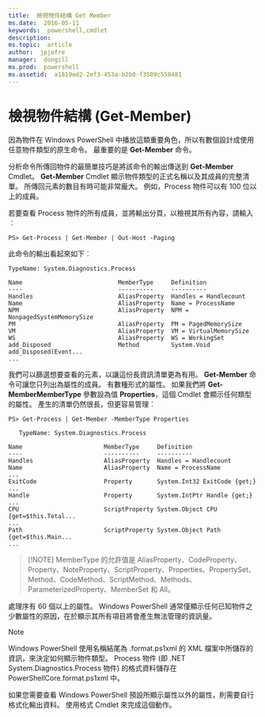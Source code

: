 ```yaml
---
title:  檢視物件結構 Get Member 
ms.date:  2016-05-11
keywords:  powershell,cmdlet
description:  
ms.topic:  article
author:  jpjofre
manager:  dongill
ms.prod:  powershell
ms.assetid:  a1819ed2-2ef3-453a-b2b0-f3589c550481
---
```


# 檢視物件結構 (Get-Member)
因為物件在 Windows PowerShell 中播放這類重要角色，所以有數個設計成使用任意物件類型的原生命令。 最重要的是 **Get-Member** 命令。

分析命令所傳回物件的最簡單技巧是將該命令的輸出傳送到 **Get-Member** Cmdlet。 **Get-Member** Cmdlet 顯示物件類型的正式名稱以及其成員的完整清單。 所傳回元素的數目有時可能非常龐大。 例如，Process 物件可以有 100 位以上的成員。

若要查看 Process 物件的所有成員，並將輸出分頁，以檢視其所有內容，請輸入︰

```
PS> Get-Process | Get-Member | Out-Host -Paging
```

此命令的輸出看起來如下︰

```
TypeName: System.Diagnostics.Process

Name                           MemberType     Definition
----                           ----------     ----------
Handles                        AliasProperty  Handles = Handlecount
Name                           AliasProperty  Name = ProcessName
NPM                            AliasProperty  NPM = NonpagedSystemMemorySize
PM                             AliasProperty  PM = PagedMemorySize
VM                             AliasProperty  VM = VirtualMemorySize
WS                             AliasProperty  WS = WorkingSet
add_Disposed                   Method         System.Void add_Disposed(Event...
...
```

我們可以篩選想要查看的元素，以讓這份長資訊清單更為有用。 **Get-Member** 命令可讓您只列出為屬性的成員。 有數種形式的屬性。 如果我們將 **Get-MemberMemberType** 參數設為值 **Properties**，這個 Cmdlet 會顯示任何類型的屬性。 產生的清單仍然很長，但更容易管理︰

```
PS> Get-Process | Get-Member -MemberType Properties

   TypeName: System.Diagnostics.Process

Name                       MemberType     Definition
----                       ----------     ----------
Handles                    AliasProperty  Handles = Handlecount
Name                       AliasProperty  Name = ProcessName
...
ExitCode                   Property       System.Int32 ExitCode {get;}
...
Handle                     Property       System.IntPtr Handle {get;}
...
CPU                        ScriptProperty System.Object CPU {get=$this.Total...
...
Path                       ScriptProperty System.Object Path {get=$this.Main...
...
```

> [!NOTE] MemberType 的允許值是 AliasProperty、CodeProperty、Property、NoteProperty、ScriptProperty、Properties、PropertySet、Method、CodeMethod、ScriptMethod、Methods、ParameterizedProperty、MemberSet 和 All。

處理序有 60 個以上的屬性。 Windows PowerShell 通常僅顯示任何已知物件之少數屬性的原因，在於顯示其所有項目將會產生無法管理的資訊量。

> [!NOTE]
> Windows PowerShell 使用名稱結尾為 .format.ps1xml 的 XML 檔案中所儲存的資訊，來決定如何顯示物件類型。 Process 物件 (即 .NET System.Diagnostics.Process 物件) 的格式資料儲存在 PowerShellCore.format.ps1xml 中。

如果您需要查看 Windows PowerShell 預設所顯示屬性以外的屬性，則需要自行格式化輸出資料。 使用格式 Cmdlet 來完成這個動作。



<!--HONumber=May16_HO2-->


